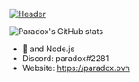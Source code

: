 [![Header](https://cloud7.news/wp-content/uploads/2021/03/ovh-cloud-major-fire.jpeg "Welcome to my github :)")](https://paradox.ovh/)

![Paradox's GitHub stats](https://github-readme-stats.vercel.app/api?username=PaRadoxM16)

- 🐍 and Node.js
- Discord: paradox#2281
- Website: https://paradox.ovh

